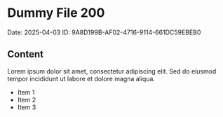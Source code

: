 # Dummy File 200

Date: 2025-04-03
ID: 9A8D199B-AF02-4716-9114-661DC59EBEB0

## Content

Lorem ipsum dolor sit amet, consectetur adipiscing elit.
Sed do eiusmod tempor incididunt ut labore et dolore magna aliqua.

* Item 1
* Item 2
* Item 3

